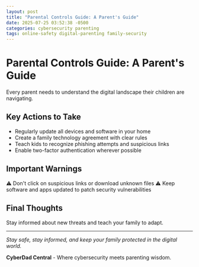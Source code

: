```yaml
---
layout: post
title: "Parental Controls Guide: A Parent's Guide"
date: 2025-07-25 03:52:38 -0500
categories: cybersecurity parenting
tags: online-safety digital-parenting family-security
---
```


# Parental Controls Guide: A Parent's Guide

Every parent needs to understand the digital landscape their children are navigating.

## Key Actions to Take

- Regularly update all devices and software in your home
- Create a family technology agreement with clear rules
- Teach kids to recognize phishing attempts and suspicious links
- Enable two-factor authentication wherever possible

## Important Warnings

⚠️ Don't click on suspicious links or download unknown files
⚠️ Keep software and apps updated to patch security vulnerabilities

## Final Thoughts

Stay informed about new threats and teach your family to adapt.

---

*Stay safe, stay informed, and keep your family protected in the digital world.*

**CyberDad Central** - Where cybersecurity meets parenting wisdom.
